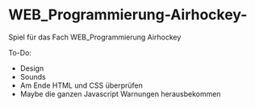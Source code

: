 # WEB_Programmierung-Airhockey-
Spiel für das Fach WEB_Programmierung Airhockey


To-Do:
- Design
- Sounds
- Am Ende HTML und CSS überprüfen
- Maybe die ganzen Javascript Warnungen herausbekommen
